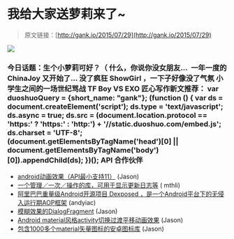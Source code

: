 # 我给大家送萝莉来了~

> 原文链接：[http://gank.io/2015/07/29](http://gank.io/2015/07/29)

![](http://ww3.sinaimg.cn/large/610dc034gw1eujhf1599jj20dt0kuwhi.jpg)

### 今日话题：生个小萝莉可好？（&nbsp;什么，你说你没女朋友...&nbsp;                                                                         一年一度的 ChinaJoy 又开始了... 没了疯狂 ShowGirl ，一下子好像没了气氛                                                                                            小学生之间的一场世纪骂战 TF Boy VS EXO                                                                                    匠心写作新文推荐：                                                                                var duoshuoQuery = {short_name: "gank"};    (function () {        var ds = document.createElement('script');        ds.type = 'text/javascript';        ds.async = true;        ds.src = (document.location.protocol == 'https:' ? 'https:' : 'http:') + '//static.duoshuo.com/embed.js';        ds.charset = 'UTF-8';        (document.getElementsByTagName('head')[0]        || document.getElementsByTagName('body')[0]).appendChild(ds);    })();                                API                            合作伙伴                                    

* [android动画效果（API最小支持11）](https://github.com/AutSoft/CircularTools) (Jason)
* [一个管理／一次／操作的库，可用于显示更新日志等](https://github.com/jonfinerty/Once) ( mthli)
* [阿里巴巴重量级Android开源项目 Dexposed ，是一个Android平台下的无侵入运行期AOP框架](https://github.com/alibaba/dexposed) (andyiac)
* [模糊效果的DialogFragment](https://github.com/tvbarthel/BlurDialogFragment) (Jason)
* [Android material风格activity切换过渡平移动画效果](https://github.com/toddway/MaterialTransitions) (Jason)
* [包含1000多个material矢量图标的安卓图标库](https://github.com/code) (Jason)

